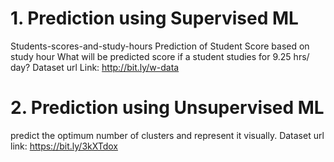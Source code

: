 # 1. Prediction using Supervised ML
Students-scores-and-study-hours
Prediction of Student Score based on study hour
What will be predicted score if a student studies for 9.25 hrs/ day?
Dataset url Link: http://bit.ly/w-data


# 2. Prediction using Unsupervised ML
predict the optimum number of clusters and represent it visually.
Dataset url link: https://bit.ly/3kXTdox
